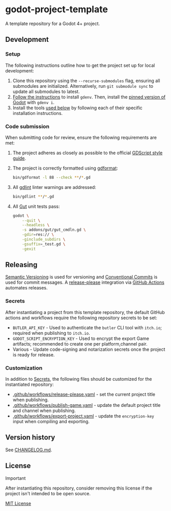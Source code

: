 # godot-project-template

A template repository for a Godot 4+ project.

## **Development**

### Setup

The following instructions outline how to get the project set up for local development:

1. Clone this repository using the `--recurse-submodules` flag, ensuring all submodules are initialized. Alternatively, run `git submodule sync` to update all submodules to latest.
2. [Follow the instructions](https://github.com/coffeebeats/gdenv/blob/main/docs/installation.md) to install `gdenv`. Then, install the [pinned version of Godot](./.godot-version) with `gdenv i`.
3. Install the tools [used below](#code-submission) by following each of their specific installation instructions.

### Code submission

When submitting code for review, ensure the following requirements are met:

1. The project adheres as closely as possible to the official [GDScript style guide](https://docs.godotengine.org/en/stable/tutorials/scripting/gdscript/gdscript_styleguide.html).

2. The project is correctly formatted using [gdformat](https://github.com/Scony/godot-gdscript-toolkit/wiki/4.-Formatter):

    ```sh
    bin/gdformat -l 88 --check **/*.gd
    ```

3. All [gdlint](https://github.com/Scony/godot-gdscript-toolkit/wiki/3.-Linter) linter warnings are addressed:

    ```sh
    bin/gdlint **/*.gd
    ```

4. All [Gut](https://github.com/bitwes/Gut) unit tests pass:

    ```sh
    godot \
        --quit \
        --headless \
        -s addons/gut/gut_cmdln.gd \
        -gdir=res:// \
        -ginclude_subdirs \
        -gsuffix=_test.gd \
        -gexit
    ```

## **Releasing**

[Semantic Versioning](http://semver.org/) is used for versioning and [Conventional Commits](https://www.conventionalcommits.org/) is used for commit messages. A [release-please](https://github.com/googleapis/release-please) integration via [GitHub Actions](https://github.com/google-github-actions/release-please-action) automates releases.

### Secrets

After instantiating a project from this template repository, the default GitHub actions and workflows require the following repository secrets to be set:

- `BUTLER_API_KEY` - Used to authenticate the `butler` CLI tool with `itch.io`; required when publishing to `itch.io`.
- `GODOT_SCRIPT_ENCRYPTION_KEY` - Used to encrypt the export Game artifacts; recommended to create one per platform,channel pair.
- Various - Update code-signing and notarization secrets once the project is ready for release.

### Customization

In addition to [Secrets](#secrets), the following files should be customized for the instantiated repository:

- [.github/workflows/release-please.yaml](.github/workflows/release-please.yaml) - set the current project title when publishing.
- [.github/workflows/publish-game.yaml](.github/workflows/publish-game.yaml) - update the default project title and channel when publishing.
- [.github/workflows/export-project.yaml](.github/workflows/export-project.yaml) - update the `encryption-key` input when compiling and exporting.

## **Version history**

See [CHANGELOG.md](https://github.com/coffeebeats/godot-project-template/blob/main/CHANGELOG.md).

## **License**

> [!IMPORTANT]
> After instantiating this repository, consider removing this license if the project isn't intended to be open source.

[MIT License](https://github.com/coffeebeats/godot-project-template/blob/main/LICENSE)
